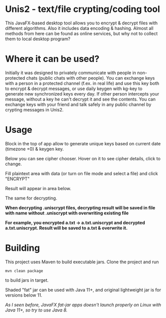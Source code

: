 # Unis2 - text/file crypting/coding tool
This JavaFX-based desktop tool allows you to encrypt & decrypt files with different algorithms.
Also it includes data encoding & hashing.
Almost all methods from here can be found as online services, but why not to collect them to local desktop program?
# Where it can be used?
Initially it was designed to privately communicate with people in non-protected chats (public chats with other people).
You can exchange keys with a person in a protected channel (f.ex. in real life) and use this key both to encrypt & decrypt messages, or use daily keygen with kg-key to generate new synchronized keys every day.
If other person intercepts your message, without a key he can't decrypt it and see the contents.
You can exchange keys with your friend and talk safely in any public channel by crypting messages in Unis2.
# Usage
Block in the top of app allow to generate unique keys based on current date (timezone +0) & keygen key.

Below you can see cipher chooser. Hover on it to see cipher details, click to change.

Fill plaintext area with data (or turn on file mode and select a file) and click "ENCRYPT"

Result will appear in area below.

The same for decrypting.

**When decrypting .uniscrypt files, decrypting result will be saved in file with name without .uniscrypt with overwriting existing file**

**For example, you encrypted a.txt -> a.txt.uniscrypt and decrypted a.txt.uniscrypt. Result will be saved to a.txt & overwrite it.**
# Building
This project uses Maven to build executable jars.
Clone the project and run
```
mvn clean package
```
to build jars in target.

Shaded "fat" jar can be used with Java 11+, and original lightweight jar is for versions below 11.

_As I seen before, JavaFX fat-jar apps doesn't launch properly on Linux with Java 11+, so try to use Java 8._
